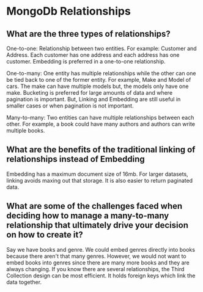 # MongoDb Relationships
## What are the three types of relationships?
One-to-one: Relationship between two entities. For example: Customer and Address. Each customer has one address and each address has one customer. Embedding is preferred in a one-to-one relationship.

One-to-many: One entity has multiple relationships while the other can one be tied back to one of the former entity. For example, Make and Model of cars. The make can have multiple models but, the models only have one make. Bucketing is preferred for large amounts of data and where pagination is important. But, Linking and Embedding are still useful in smaller cases or when pagination is not important.

Many-to-many: Two entities can have multiple relationships between each other. For example, a book could have many authors and authors can write multiple books. 

## What are the benefits of the traditional linking of relationships instead of Embedding
Embedding has a maximum document size of 16mb. For larger datasets, linking avoids maxing out that storage. It is also easier to return paginated data.

## What are some of the challenges faced when deciding how to manage a many-to-many relationship that ultimately drive your decision on how to create it? 
Say we have books and genre. We could embed genres directly into books because there aren't that many genres. However, we would not want to embed books into genres since there are many more books and they are always changing. If you know there are several relationships, the Third Collection design can be most efficient. It holds foreign keys which link the data together.